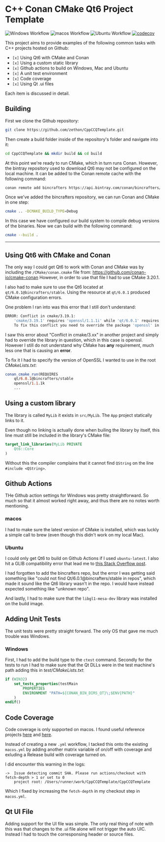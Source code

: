 # C++ Conan CMake Qt6 Project Template

![Windows Workflow](https://github.com/zethon/CppCCQTemplate/actions/workflows/windows.yml/badge.svg)
![macos Workflow](https://github.com/zethon/CppCCQTemplate/actions/workflows/macos.yml/badge.svg)
![Ubuntu Workflow](https://github.com/zethon/CppCCQTemplate/actions/workflows/ubuntu.yml/badge.svg)
[![codecov](https://codecov.io/gh/zethon/CppCCQTemplate/branch/master/graph/badge.svg?token=C2ybTeKtDB)](https://codecov.io/gh/zethon/CppCCQTemplate)


This project aims to provide examples of the following common tasks with C++ projects hosted on Github:

* `[x]` Using Qt6 with CMake and Conan
* `[x]` Using a custom static library
* `[x]` Github actions to build on Windows, Mac and Ubuntu
* `[x]` A unit test environment
* `[x]` Code coverage
* `[x]` Using Qt .ui files
<!--
* `[ ]` Using a custom shared library
* `[ ]` Packaging and Deployment
-->

Each item is discussed in detail.

## Building

First we clone the Github repository:

```bash
git clone https://github.com/zethon/CppCCQTemplate.git
```

Then create a build folder inside of the repository's folder and navigate into it:

```bash
cd CppCCQTemplate && mkdir build && cd build
```

At this point we're ready to run CMake, which in turn runs Conan. However, the bintray repository used to download Qt6 may not be configured on the local machine. It can be added to the Conan remote cache with the following command:

```bash
conan remote add bincrafters https://api.bintray.com/conan/bincrafters/public-conan
```

Once we've added the bincrafters repository, we can run Conan and CMake in one step: 

```bash
cmake .. -DCMAKE_BUILD_TYPE=Debug
```

In this case we have configured our build system to compile debug versions of the binaries. Now we can build with the following command:

```bash
cmake --build .
```

<hr/>

## Using Qt6 with CMake and Conan

The only way I could get Qt6 to work with Conan and CMake was by including the `/CMake/conan.cmake` file from: https://github.com/conan-io/cmake-conan However, in order to use that file I had to use CMake 3.20.1. 

I also had to make sure to use the Qt6 located at `qt/6.0.1@bincrafters/stable`. Using the resource at `qt/6.0.1` produced CMake configuration errors.

One problem I ran into was this error that I still don't understand:

```bash
ERROR: Conflict in cmake/3.19.1:
    'cmake/3.19.1' requires 'openssl/1.1.1i' while 'qt/6.0.1' requires 'openssl/1.1.1j'.
    To fix this conflict you need to override the package 'openssl' in your root package.
```

I saw this error about "Conflict in cmake/3.xx" in another project and simply had to override the library in question, which in this case is openssl. However I still do not understand why CMake has **any** requirement, much less one that is causing an **error**. 

To fix it I had to specify the version of OpenSSL I wanted to use in the root *CMakeLists.txt*:


```cmake
conan_cmake_run(REQUIRES
    qt/6.0.1@bincrafters/stable
    openssl/1.1.1k
    ...
```


## Using a custom library

The library is called `MyLib` it exists in `src/MyLib`. The `App` project statically links to it.

Even though no linking is actually done when builing the library by itself, this line must still be included in the library's CMake file:

```cmake
target_link_libraries(MyLib PRIVATE
    Qt6::Core
)
```

Without this the compiler complains that it cannot find `QString` on the line `#include <QString>`.

## Github Actions

THe Github action settings for Windows was pretty straightforward. So much so that it almost worked right away, and thus there are no notes worth mentioning.

### macos

I had to make sure the latest version of CMake is installed, which was luckly a simple call to brew (even though this didn't work on my local Mac). 

### Ubuntu

I could only get Qt6 to build on Github Actions if I used `ubuntu-latest`. I also hit a GLIB compatibility error that lead me to [this Stack Overflow post](https://stackoverflow.com/questions/64495774/libcrypto-so-undefined-reference-to-fcntlglibc-2-28). 

I had forgotten to add the bincrafters repo, but the error I was getting said something like "could not find Qt/6.0.1@bincrafters/stable in repos", which made it sound like the Qt6 library wasn't in the repo. I would have instead expected something like "unknown repo".

And lastly, I had to make sure that the `libgl1-mesa-dev` library was installed on the build image.

## Adding Unit Tests

The unit tests were pretty straight forward. The only OS that gave me much trouble was Windows.

### Windows

First, I had to add the build type to the `ctest` command. Secondly for the tests to run I had to make sure that the Qt DLLs were in the test machine's path adding this in *test/CMakeLists.txt*: 

```cmake
if (WIN32)
    set_tests_properties(testMain 
        PROPERTIES
        ENVIRONMENT "PATH=${CONAN_BIN_DIRS_QT}\;$ENV{PATH}"
    )
endif()
```

## Code Coverage

Code coverage is only supported on macos. I found useful reference projects [here](https://github.com/codecov/cpp-11-standard) and [here](https://github.com/codecov/example-cpp11-cmake). 

Instead of creating a new `.yml` workflow, I tacked this onto the existing `macos.yml` by adding another matrix variable of on/off with coverage and exluding a Release build with coverage turned on. 

I did encounter this warning in the logs:

```
->  Issue detecting commit SHA. Please run actions/checkout with fetch-depth > 1 or set to 0
    project root: /Users/runner/work/CppCCQTemplate/CppCCQTemplate
```

Which I fixed by increasing the `fetch-depth` in my checkout step in `macos.yml`.

## Qt UI File

Adding support for the UI file was simple. The only real thing of note with this was that changes to the .ui file alone will not trigger the auto UIC. Instead I had to touch the corresponsing header or source files. 

<!--
### Helpful Links

https://wiki.qt.io/Qt6_Add-on_src_package_build_using_Conan_package_manager
-->
